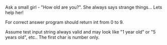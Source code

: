 Ask a small girl - "How old are you?". She always says strange things... Lets help her!


For correct answer program should return int from 0 to 9.

Assume test input string always valid and may look like 
"1 year old" or "5 years old", etc.. The first char is number only.

